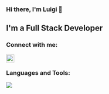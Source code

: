 ### Hi there, I'm Luigi 👋

## I'm a Full Stack Developer

### Connect with me:

[<img align="left" alt="codeSTACKr | LinkedIn" width="22px" src="https://cdn.jsdelivr.net/npm/simple-icons@v3/icons/linkedin.svg" />][linkedin]

<br />

### Languages and Tools:

<p align="left">
  <a href="https://skillicons.dev">
    <img src="https://skillicons.dev/icons?i=java,spring,eclipse,idea,js,ts,rust,angular,vscode,mysql,postgres,git,github" />
  </a>
</p>

<br />
<br />

[linkedin]: https://www.linkedin.com/in/luigi-tosin-misturini-1a32a3164/
